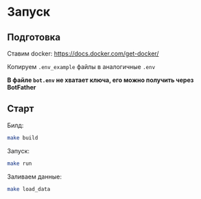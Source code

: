 # Запуск

## Подготовка

Ставим docker: https://docs.docker.com/get-docker/

Копируем `.env_example` файлы в аналогичные `.env`

**В файле `bot.env` не хватает ключа, его можно получить через BotFather**

## Старт

Билд:
```bash
make build
```

Запуск:
```bash
make run
```

Заливаем данные:
```bash
make load_data
```